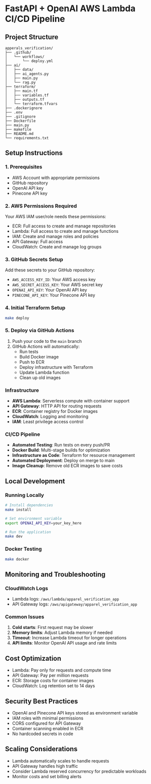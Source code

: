 # FastAPI + OpenAI AWS Lambda CI/CD Pipeline

## Project Structure
```
apperals_verification/
├── .github/
│   └── workflows/
│       └── deploy.yml
├── ai/
│   ├── data/
│   ├── ai_agents.py
│   ├── main.py
│   └── rag.py
├── terraform/
│   ├── main.tf
│   ├── variables.tf
│   ├── outputs.tf
│   └── terraform.tfvars
├── .dockerignore
├── .env
├── .gitignore
├── Dockerfile
├── main.py
├── makefile
├── README.md
└── requirements.txt
```

## Setup Instructions

### 1. Prerequisites
- AWS Account with appropriate permissions
- GitHub repository
- OpenAI API key
- Pinecone API key

### 2. AWS Permissions Required
Your AWS IAM user/role needs these permissions:
- ECR: Full access to create and manage repositories
- Lambda: Full access to create and manage functions
- IAM: Create and manage roles and policies
- API Gateway: Full access
- CloudWatch: Create and manage log groups

### 3. GitHub Secrets Setup
Add these secrets to your GitHub repository:
- `AWS_ACCESS_KEY_ID`: Your AWS access key
- `AWS_SECRET_ACCESS_KEY`: Your AWS secret key
- `OPENAI_API_KEY`: Your OpenAI API key
- `PINECONE_API_KEY`: Your Pinecone API key


### 4. Initial Terraform Setup
```bash
make deploy
```

### 5. Deploy via GitHub Actions
1. Push your code to the `main` branch
2. GitHub Actions will automatically:
   - Run tests
   - Build Docker image
   - Push to ECR
   - Deploy infrastructure with Terraform
   - Update Lambda function
   - Clean up old images

### Infrastructure
- **AWS Lambda**: Serverless compute with container support
- **API Gateway**: HTTP API for routing requests
- **ECR**: Container registry for Docker images
- **CloudWatch**: Logging and monitoring
- **IAM**: Least privilege access control

### CI/CD Pipeline
- **Automated Testing**: Run tests on every push/PR
- **Docker Build**: Multi-stage builds for optimization
- **Infrastructure as Code**: Terraform for resource management
- **Automated Deployment**: Deploy on merge to main
- **Image Cleanup**: Remove old ECR images to save costs


## Local Development

### Running Locally
```bash
# Install dependencies
make install

# Set environment variable
export OPENAI_API_KEY=your_key_here

# Run the application
make dev
```

### Docker Testing
```bash
make docker
```

## Monitoring and Troubleshooting

### CloudWatch Logs
- Lambda logs: `/aws/lambda/apparel_verification_app`
- API Gateway logs: `/aws/apigateway/apparel_verification_app`

### Common Issues
1. **Cold starts**: First request may be slower
2. **Memory limits**: Adjust Lambda memory if needed
3. **Timeout**: Increase Lambda timeout for longer operations
4. **API limits**: Monitor OpenAI API usage and rate limits

## Cost Optimization
- Lambda: Pay only for requests and compute time
- API Gateway: Pay per million requests
- ECR: Storage costs for container images
- CloudWatch: Log retention set to 14 days

## Security Best Practices
- OpenAI and Pinecone API keys stored as environment variable
- IAM roles with minimal permissions
- CORS configured for API Gateway
- Container scanning enabled in ECR
- No hardcoded secrets in code

## Scaling Considerations
- Lambda automatically scales to handle requests
- API Gateway handles high traffic
- Consider Lambda reserved concurrency for predictable workloads
- Monitor costs and set billing alerts